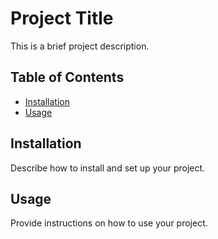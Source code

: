 # Project Title

This is a brief project description.

## Table of Contents

- [Installation](#installation)
- [Usage](#usage)

## Installation

Describe how to install and set up your project.

## Usage

Provide instructions on how to use your project.